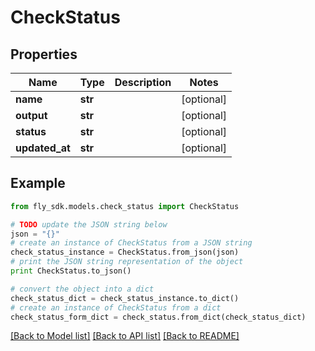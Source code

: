 # CheckStatus


## Properties
Name | Type | Description | Notes
------------ | ------------- | ------------- | -------------
**name** | **str** |  | [optional] 
**output** | **str** |  | [optional] 
**status** | **str** |  | [optional] 
**updated_at** | **str** |  | [optional] 

## Example

```python
from fly_sdk.models.check_status import CheckStatus

# TODO update the JSON string below
json = "{}"
# create an instance of CheckStatus from a JSON string
check_status_instance = CheckStatus.from_json(json)
# print the JSON string representation of the object
print CheckStatus.to_json()

# convert the object into a dict
check_status_dict = check_status_instance.to_dict()
# create an instance of CheckStatus from a dict
check_status_form_dict = check_status.from_dict(check_status_dict)
```
[[Back to Model list]](../README.md#documentation-for-models) [[Back to API list]](../README.md#documentation-for-api-endpoints) [[Back to README]](../README.md)


